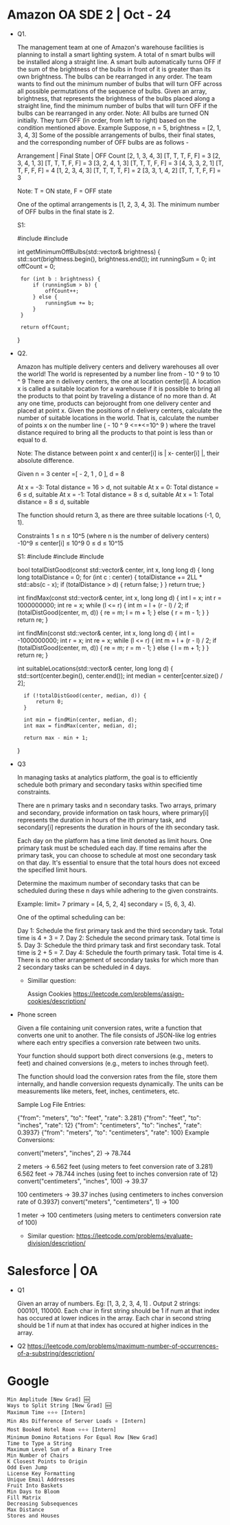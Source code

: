 # Amazon OA SDE 2 | Oct - 24

 - Q1. 

    The management team at one of Amazon's warehouse facilities is planning to install a smart lighting system.
    A total of n smart bulbs will be installed along a straight line. A smart bulb automatically turns OFF if the sum of the brightness of the bulbs in front of it is greater than its own brightness. The bulbs can be rearranged in any order. The team wants to find out the minimum number of bulbs that will turn OFF across all possible permutations of the sequence of bulbs.
    Given an array, brightness, that represents the brightness of the bulbs placed along a straight line, find the minimum number of bulbs that will turn OFF if the bulbs can be rearranged in any order.
    Note: All bulbs are turned ON initially. They turn OFF (in order, from left to right) based on the condition mentioned above.
    Example
    Suppose, n = 5, brightness = [2, 1, 3, 4, 3]
    Some of the possible arrangements of bulbs, their final states, and the corresponding number of OFF bulbs are as follows -


    Arrangement | Final State | OFF Count
    [2, 1, 3, 4, 3] [T, T, T, F, F] = 3
    [2, 3, 4, 1, 3] [T, T, T, F, F] = 3
    [3, 2, 4, 1, 3] [T, T, T, F, F] = 3
    [4, 3, 3, 2, 1] [T, T, F, F, F] = 4
    [1, 2, 3, 4, 3] [T, T, T, T, F] = 2
    [3, 3, 1, 4, 2] [T, T, T, F, F] = 3


    Note: T = ON state, F = OFF state


    One of the optimal arrangements is [1, 2, 3, 4, 3]. The minimum number of OFF bulbs in the final state is 2.

    S1:

    #include <vector>
    #include <algorithm>

    int getMinimumOffBulbs(std::vector<int>& brightness) {
        std::sort(brightness.begin(), brightness.end());
        int runningSum = 0;
        int offCount = 0;

        for (int b : brightness) {
            if (runningSum > b) {
                offCount++;
            } else {
                runningSum += b;
            }
        }

        return offCount;
    }

- Q2.

    Amazon has multiple delivery centers and delivery warehouses all over the world! The world is represented by a number line from - 10 ^ 9 to 10 ^ 9 There are n delivery centers, the one at location center[i]. A location x is called a suitable location for a warehouse if it is possible to bring all the products to that point by traveling a distance of no more than d. At any one time, products can bejorought from one delivery center and placed at point x. Given the positions of n delivery centers, calculate the number of suitable locations in the world. That is, calculate the number of points x on the number line ( - 10 ^ 9 <=*<=10^ 9 ) where the travel distance required to bring all the products to that point is less than or equal to d.


    Note: The distance between point x and center[i] is | x- center[i] |, their absolute difference.


    Given n = 3 center =[ - 2, 1 , 0 ], d = 8


    At x = -3: Total distance = 16 > d, not suitable
    At x = 0: Total distance = 6 ≤ d, suitable
    At x = -1: Total distance = 8 ≤ d, suitable
    At x = 1: Total distance = 8 ≤ d, suitable


    The function should return 3, as there are three suitable locations (-1, 0, 1).


    Constraints
    1 ≤ n ≤ 10^5 (where n is the number of delivery centers)
    -10^9 ≤ center[i] ≤ 10^9
    0 ≤ d ≤ 10^15

    S1:
    #include <vector>
    #include <algorithm>
    #include <cmath>

    bool totalDistGood(const std::vector<int>& center, int x, long long d) {
        long long totalDistance = 0;
        for (int c : center) {
            totalDistance += 2LL * std::abs(c - x);
            if (totalDistance > d) {
                return false;
            }
        }
        return true;
    }

    int findMax(const std::vector<int>& center, int x, long long d) {
        int l = x;
        int r = 1000000000;
        int re = x;
        while (l <= r) {
            int m = l + (r - l) / 2;
            if (totalDistGood(center, m, d)) {
                re = m;
                l = m + 1;
            } else {
                r = m - 1;
            }
        }
        return re;
    }

    int findMin(const std::vector<int>& center, int x, long long d) {
        int l = -1000000000;
        int r = x;
        int re = x;
        while (l <= r) {
            int m = l + (r - l) / 2;
            if (totalDistGood(center, m, d)) {
                re = m;
                r = m - 1;
            } else {
                l = m + 1;
            }
        }
        return re;
    }

    int suitableLocations(std::vector<int>& center, long long d) {
        std::sort(center.begin(), center.end());
        int median = center[center.size() / 2];

        if (!totalDistGood(center, median, d)) {
            return 0;
        }

        int min = findMin(center, median, d);
        int max = findMax(center, median, d);

        return max - min + 1;
    }

- Q3 

    In managing tasks at analytics platform, the goal is to efficiently schedule both primary and secondary tasks within specified time constraints.

    There are n primary tasks and n secondary tasks. Two arrays, primary and secondary, provide information on task hours, where primary[i] represents the duration in hours of the ith primary task, and secondary[i] represents the duration in hours of the ith secondary task.

    Each day on the platform has a time limit denoted as limit hours. One primary task must be scheduled each day. If time remains after the primary task, you can choose to schedule at most one secondary task on that day. It's essential to ensure that the total hours does not exceed the specified limit hours.

    Determine the maximum number of secondary tasks that can be scheduled during these n days while adhering to the given constraints.

    Example:
    limit= 7
    primary = [4, 5, 2, 4]
    secondary = [5, 6, 3, 4).

    One of the optimal scheduling can be:

    Day 1: Schedule the first primary task and the third secondary task. Total time is 4 + 3 = 7.
    Day 2: Schedule the second primary task. Total time is 5.
    Day 3: Schedule the third primary task and first secondary task. Total time is 2 + 5 = 7.
    Day 4: Schedule the fourth primary task. Total time is 4.
    There is no other arrangement of secondary tasks for which more than 2 secondary tasks can be scheduled in 4 days.

    - Simillar question:
        
        Assign Cookies https://leetcode.com/problems/assign-cookies/description/

- Phone screen

    Given a file containing unit conversion rates, write a function that converts one unit to another. The file consists of JSON-like log entries where each entry specifies a conversion rate between two units.

    Your function should support both direct conversions (e.g., meters to feet) and chained conversions (e.g., meters to inches through feet).

    The function should load the conversion rates from the file, store them internally, and handle conversion requests dynamically. The units can be measurements like meters, feet, inches, centimeters, etc.

    Sample Log File Entries:

    {"from": "meters", "to": "feet", "rate": 3.281}
    {"from": "feet", "to": "inches", "rate": 12}
    {"from": "centimeters", "to": "inches", "rate": 0.3937}
    {"from": "meters", "to": "centimeters", "rate": 100}
    Example Conversions:

    convert("meters", "inches", 2) → 78.744

    2 meters → 6.562 feet (using meters to feet conversion rate of 3.281)
    6.562 feet → 78.744 inches (using feet to inches conversion rate of 12)
    convert("centimeters", "inches", 100) → 39.37

    100 centimeters → 39.37 inches (using centimeters to inches conversion rate of 0.3937)
    convert("meters", "centimeters", 1) → 100

    1 meter → 100 centimeters (using meters to centimeters conversion rate of 100)

    - Similar question: https://leetcode.com/problems/evaluate-division/description/

# Salesforce | OA

- Q1 

    Given an array of numbers. Eg: [1, 3, 2, 3, 4, 1] . Output 2 strings: 000101, 110000. Each char in first string should be 1 if num at that index has occured at lower indices in the array. Each char in second string should be 1 if num at that index has occured at higher indices in the array.
    
- Q2 https://leetcode.com/problems/maximum-number-of-occurrences-of-a-substring/description/

# Google

    Min Amplitude [New Grad] 🆕
    Ways to Split String [New Grad] 🆕
    Maximum Time ⭐⭐⭐ [Intern]
    Min Abs Difference of Server Loads ⭐ [Intern]
    Most Booked Hotel Room ⭐⭐⭐ [Intern]
    Minimum Domino Rotations For Equal Row [New Grad]
    Time to Type a String
    Maximum Level Sum of a Binary Tree
    Min Number of Chairs
    K Closest Points to Origin
    Odd Even Jump
    License Key Formatting
    Unique Email Addresses
    Fruit Into Baskets
    Min Days to Bloom
    Fill Matrix
    Decreasing Subsequences
    Max Distance
    Stores and Houses